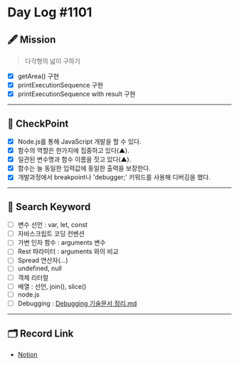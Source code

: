 # __Day Log #1101__

## 🖋 __Mission__
> 다각형의 넓이 구하기
- [X] getArea() 구현
- [X] printExecutionSequence 구현
- [X] printExecutionSequence with result 구현
---
## 📌 __CheckPoint__
- [X] Node.js를 통해 JavaScript 개발을 할 수 있다.
- [X] 함수의 역할은 한가지에 집중하고 있다(▲).
- [X] 일관된 변수명과 함수 이름을 짓고 있다(▲).
- [X] 함수는 늘 동일한 입력값에 동일한 출력을 보장한다.
- [X] 개발과정에서 breakpoint나 'debugger;' 키워드를 사용해 디버깅을 했다.
---
## 🔖 __Search Keyword__
- [ ] 변수 선언 : var, let, const
- [ ] 자바스크립트 코딩 컨벤션
- [ ] 가변 인자 함수 : arguments 변수
- [ ] Rest 파라미터 : arguments 와의 비교
- [ ] Spread 연산자(...)
- [ ] undefined, null
- [ ] 객체 리터럴
- [ ] 배열 : 선언, join(), slice()
- [ ] node.js
- [ ] Debugging : [Debugging 기술문서 정리.md](Debugging%20기술문서%20정리.md)
---
## 🗂 __Record Link__
- [Notion]()